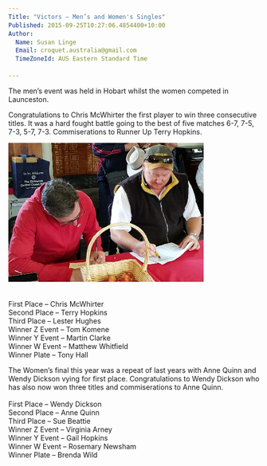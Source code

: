 ```yaml
---
Title: "Victors – Men’s and Women's Singles"
Published: 2015-09-25T10:27:06.4854400+10:00
Author:
  Name: Susan Linge
  Email: croquet.australia@gmail.com
  TimeZoneId: AUS Eastern Standard Time

---
```

The men’s event was held in Hobart whilst the women competed in Launceston.

Congratulations to Chris McWhirter the first player to win three consecutive titles.  It was a hard fought battle going to the best of five matches 6-7, 7-5, 7-3, 5-7, 7-3.  Commiserations to Runner Up Terry Hopkins.


<img src="/chris-mcwhirter-and-terry-hopkins.jpg" alt="Terry Hopkins and Chris McWhirter" title="Terry Hopkins and Chris McWhirter sign their cards at the conclusion of the Men’s Singles"/>

<br/>First Place – Chris McWhirter
<br/>Second Place – Terry Hopkins
<br/>Third Place – Lester Hughes
<br/>Winner Z Event – Tom Komene
<br/>Winner Y Event – Martin Clarke
<br/>Winner W Event – Matthew Whitfield
<br/>Winner Plate – Tony Hall

The Women’s final this year was a repeat of last years with Anne Quinn and Wendy Dickson vying for first place.  Congratulations to Wendy Dickson who has also now won three titles and commiserations to Anne Quinn.   
<br/>First Place – Wendy Dickson
<br/>Second Place – Anne Quinn
<br/>Third Place – Sue Beattie
<br/>Winner Z Event – Virginia Arney
<br/>Winner Y Event – Gail Hopkins
<br/>Winner W Event – Rosemary Newsham
<br/>Winner Plate – Brenda Wild